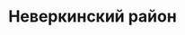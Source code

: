 ---
title: "Неверкинский район"
template: district
visible: true
content:
    items:
        '@page.children': '/pamyatniki/neverkinskiy'

---